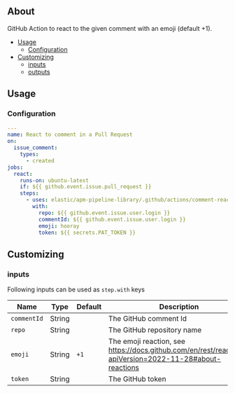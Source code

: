 ## About

GitHub Action to react to the given comment with an emoji (default +1).

* [Usage](#usage)
  * [Configuration](#configuration)
* [Customizing](#customizing)
  * [inputs](#inputs)
  * [outputs](#outputs)

## Usage

### Configuration

```yaml
---
name: React to comment in a Pull Request
on:
  issue_comment:
    types:
      - created
jobs:
  react:
    runs-on: ubuntu-latest
    if: ${{ github.event.issue.pull_request }}
    steps:
      - uses: elastic/apm-pipeline-library/.github/actions/comment-reaction@current
        with:
          repo: ${{ github.event.issue.user.login }}
          commentId: ${{ github.event.issue.user.login }}
          emoji: hooray
          token: ${{ secrets.PAT_TOKEN }}
```

## Customizing

### inputs

Following inputs can be used as `step.with` keys

| Name              | Type    | Default                     | Description                        |
|-------------------|---------|-----------------------------|------------------------------------|
| `commentId`       | String  |                             | The GitHub comment Id              |
| `repo`            | String  |                             | The GitHub repository name         |
| `emoji`           | String  | `+1`                        | The emoji reaction, see https://docs.github.com/en/rest/reactions?apiVersion=2022-11-28#about-reactions |
| `token`           | String  |                             | The GitHub token                   |
